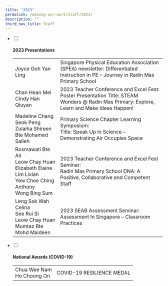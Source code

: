 ```yaml
---
title: "2023"
permalink: /making-our-mark/staff/2023/
description: ""
third_nav_title: Staff
---
```

<ul class="jekyllcodex_accordion">
<li><input id="accordion1" type="checkbox"> <label for="accordion1"><h4><strong>2023 Presentations</strong></h4></label>
<div>
<table>
<tbody>
<tr>
<td width="30%">Joyce Goh Yan Ling</td>
<td width="70%">Singapore Physical Education Association (SPEA) newsletter: Differentiated Instruction in PE – Journey in Radin Mas Primary School</td>
</tr>
<tr>
  <td>Chan Hean Mei<br>Cindy Han Qiuyan</td>
  <td>2023 Teacher Conference and Excel Fest:<br>
    Poster Presentation Title: STEAM Wonders @ Radin Mas Primary: Explore, Learn and Make Ideas Happen!</td>
</tr>
<tr>
  <td>Madeline Chang Seok Peng<br>Zulaiha Shireen Bte Mohamed Salleh</td>
  <td>Primary Science Chapter Learning Symposium:<br>Title: Speak Up in Science – Demonstrating Air Occupies Space</td>
</tr>
<tr>
  <td>Rosmawati Bte Ali<br>Leow Chay Huan<br>Elizabeth Elaine Lim Lixian<br>Yew Chee Ching Anthony<br>Wong Bing Sum</td>
  <td>2023 Teacher Conference and Excel Fest Seminar:<br>
    Radin Mas Primary School DNA: A Positive,  Collaborative and Competent Staff</td>
</tr>
<tr>
  <td>Leng Sok Wah Celina<br>
    See Rui Si<br>
    Leow Chay Huan<br>
    Mumtaz Bte Mohd Maideen<br></td>
  <td>2023 SEAB Assessment Seminar:<br>
    Assessment In Singapore – Classroom Practices </td>
</tr>
</tbody>
</table>
</div>
</li>
<li><input id="accordion2" type="checkbox"> <label for="accordion2"><h4><strong>National Awards (COVID-19)</strong></h4></label>
<div>
<table>
<tbody>
<tr>
<td>Chua Wee Nam<br>Ho Choong On </td>
<td>COVID-19 RESILIENCE MEDAL</td>
</tr>
</tbody>
</table>
</div>
</li>
</ul>